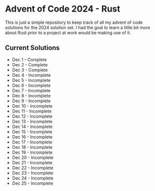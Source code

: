 # Advent of Code 2024 - Rust
This is just a simple repository to keep track of all my advent of 
code solutions for the 2024 solution set.  I had the goal to learn a little bit more about Rust prior to a
project at work would be making use of it.  

## Current Solutions
- Dec 1 - Complete
- Dec 2 - Complete
- Dec 3 - Complete
- Dec 4 - Incomplete
- Dec 5 - Incomplete
- Dec 6 - Incomplete
- Dec 7 - Incomplete
- Dec 8 - Incomplete
- Dec 9 - Incomplete
- Dec 10 - Incomplete
- Dec 11 - Incomplete
- Dec 12 - Incomplete
- Dec 13 - Incomplete
- Dec 14 - Incomplete
- Dec 15 - Incomplete
- Dec 16 - Incomplete
- Dec 17 - Incomplete
- Dec 18 - Incomplete
- Dec 19 - Incomplete
- Dec 20 - Incomplete
- Dec 21 - Incomplete
- Dec 22 - Incomplete
- Dec 23 - Incomplete
- Dec 24 - Incomplete
- Dec 25 - Incomplete
